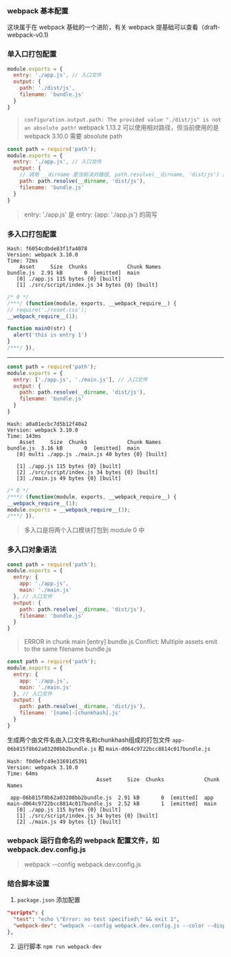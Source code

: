 
### webpack 基本配置
这块属于在 webpack 基础的一个进阶，有关 webpack 提基础可以查看（draft-webpack-v0.1)

### 单入口打包配置
```javascript
module.exports = {
  entry: './app.js', // 入口文件
  output: {
    path: './dist/js',
    filename: 'bundle.js'
  }
}
```
> `configuration.output.path: The provided value "./dist/js" is not an absolute path!`
webpack 1.13.2 可以使用相对路径，但当前使用的是 webpack 3.10.0 需要 absolute path

```javascript
const path = require('path');
module.exports = {
  entry: './app.js', // 入口文件
  output: {
    // 调用 __dirname 是当前决对路径, path.resolve(__dirname, 'dist/js') 连接决对路径 与 ‘dist/js’ 得到最终的资源输出路径
    path: path.resolve(__dirname, 'dist/js'),
    filename: 'bundle.js'
  }
}
```
> entry: './app.js' 是 entry: {app: './app.js'} 的简写

### 多入口打包配置

```
Hash: f6054cdbde83f1fa4078
Version: webpack 3.10.0
Time: 72ms
    Asset     Size  Chunks             Chunk Names
bundle.js  2.91 kB       0  [emitted]  main
   [0] ./app.js 115 bytes {0} [built]
   [1] ./src/script/index.js 34 bytes {0} [built]
```
```javascript
/* 0 */
/***/ (function(module, exports, __webpack_require__) {
// require('./reset.css');
__webpack_require__(1);

function main0(str) {
  alert('this is entry 1')
}
/***/ }),
```
---
```javascript
const path = require('path');
module.exports = {
  entry: ['./app.js', './main.js'], // 入口文件
  output: {
    path: path.resolve(__dirname, 'dist/js'),
    filename: 'bundle.js'
  }
}
```

```
Hash: a0a01ecbc7d5b12f40a2
Version: webpack 3.10.0
Time: 143ms
    Asset     Size  Chunks             Chunk Names
bundle.js  3.16 kB       0  [emitted]  main
   [0] multi ./app.js ./main.js 40 bytes {0} [built]

   [1] ./app.js 115 bytes {0} [built]
   [2] ./src/script/index.js 34 bytes {0} [built]
   [3] ./main.js 49 bytes {0} [built]
```
```javascript
/* 0 */
/***/ (function(module, exports, __webpack_require__) {
__webpack_require__(1);
module.exports = __webpack_require__(3);
/***/ }),
```
> 多入口是将两个入口模块打包到 module 0 中

### 多入口对象语法
```javascript
const path = require('path');
module.exports = {
  entry: {
    app: './app.js',
    main: './main.js'
  }, // 入口文件
  output: {
    path: path.resolve(__dirname, 'dist/js'),
    filename: 'bundle.js'
  }
}
```
> ERROR in chunk main [entry]
bundle.js
Conflict: Multiple assets emit to the same filename bundle.js

```javascript
const path = require('path');
module.exports = {
  entry: {
    app: './app.js',
    main: './main.js'
  }, // 入口文件
  output: {
    path: path.resolve(__dirname, 'dist/js'),
    filename: '[name]-[chunkhash].js'
  }
}
```
生成两个由文件名由入口文件名和chunkhash组成的打包文件 `app-06b815f8b62a03208bb2bundle.js` 和 `main-d064c9722bcc8814c017bundle.js `
```
Hash: f0d0efc49e31691d5391
Version: webpack 3.10.0
Time: 64ms
                             Asset     Size  Chunks             Chunk Names

 app-06b815f8b62a03208bb2bundle.js  2.91 kB       0  [emitted]  app
main-d064c9722bcc8814c017bundle.js  2.52 kB       1  [emitted]  main
   [0] ./app.js 115 bytes {0} [built]
   [1] ./src/script/index.js 34 bytes {0} [built]
   [2] ./main.js 49 bytes {1} [built]
```

### webpack 运行自命名的 webpack 配置文件，如 webpack.dev.config.js
>  webpack --config webpack.dev.config.js

### 结合脚本设置
1. `package.json` 添加配置
```json
"scripts": {
  "test": "echo \"Error: no test specified\" && exit 1",
  "webpack-dev": "webpack --config webpack.dev.config.js --color --display-reasons --display-modules --watch --progress"
},
```
2. 运行脚本
`npm run webpack-dev`
